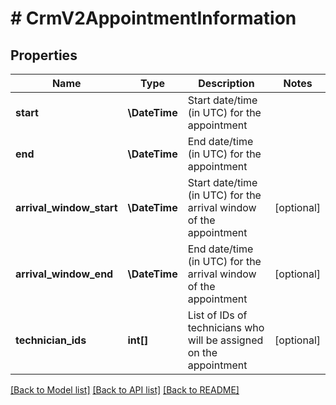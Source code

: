 # # CrmV2AppointmentInformation

## Properties

Name | Type | Description | Notes
------------ | ------------- | ------------- | -------------
**start** | **\DateTime** | Start date/time (in UTC) for the appointment |
**end** | **\DateTime** | End date/time (in UTC) for the appointment |
**arrival_window_start** | **\DateTime** | Start date/time (in UTC) for the arrival window of the appointment | [optional]
**arrival_window_end** | **\DateTime** | End date/time (in UTC) for the arrival window of the appointment | [optional]
**technician_ids** | **int[]** | List of IDs of technicians who will be assigned on the appointment | [optional]

[[Back to Model list]](../../README.md#models) [[Back to API list]](../../README.md#endpoints) [[Back to README]](../../README.md)
